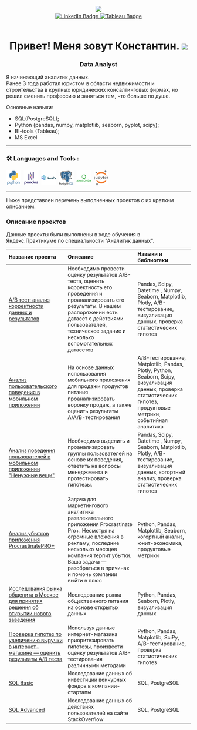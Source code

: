 <div id="header" align="center">
  <img src="https://media.giphy.com/media/JWuBH9rCO2uZuHBFpm/giphy.gif" width="300"/>
</div>

<div id="badges" align="center">
  <a href="https://www.linkedin.com/in/konstantin-zuev-54352a248/">
    <img src="https://img.shields.io/badge/LinkedIn-blue?style=for-the-badge&logo=linkedin&logoColor=white" alt="LinkedIn Badge"/>
  </a>
  <a href="https://public.tableau.com/app/profile/konstantin.zuev">
    <img src="https://img.shields.io/badge/Tableau-red?style=for-the-badge&logo=tableau&logoColor=white" alt="Tableau Badge"/>
  </a>
</div>

<div id="badges" align="center">
<img align="center" src="https://komarev.com/ghpvc/?username=kostya3z&style=flat-square&color=blue" alt=""/>
</div>
     
<h1 align="center">Привет! Меня зовут Константин. </a> 
<img src="https://github.com/blackcater/blackcater/raw/main/images/Hi.gif" height="32"/></h1>
<h3 align="center"> Data Analyst</h3>


Я начинающий аналитик данных.      
Ранее 3 года работал юристом в области недвижимости и строительства в крупных юридических консалтинговых фирмах, но решил сменить профессию и заняться тем, что больше по душе.

Основные навыки:
- SQL(PostgreSQL);
- Python (pandas, numpy, matplotlib, seaborn, pyplot, scipy);
- BI-tools (Tableau);
- MS Excel

---

### :hammer_and_wrench: Languages and Tools :

<div>
  <img src="https://github.com/devicons/devicon/blob/master/icons/python/python-original-wordmark.svg" title="Python" alt="Java" width="40" height="40"/>&nbsp;
  <img src="https://github.com/devicons/devicon/blob/master/icons/pandas/pandas-original-wordmark.svg" title="Pandas" alt="React" width="40" height="40"/>&nbsp;
  <img src="https://github.com/devicons/devicon/blob/master/icons/numpy/numpy-original-wordmark.svg" title="Numpy" alt="Spring" width="40" height="40"/>&nbsp;
  <img src="https://github.com/devicons/devicon/blob/master/icons/postgresql/postgresql-original-wordmark.svg" title="Postgresql" alt="Material UI" width="40" height="40"/>&nbsp;
  <img src="https://github.com/devicons/devicon/blob/master/icons/anaconda/anaconda-original-wordmark.svg" title="Anaconda" alt="Flutter" width="40" height="40"/>&nbsp;
  <img src="https://github.com/devicons/devicon/blob/master/icons/jupyter/jupyter-original-wordmark.svg" title="Jupyter" alt="Redux " width="40" height="40"/>&nbsp;

</div>

---
Ниже представлен перечень выполненных проектов с их кратким описанием.
### Описание проектов

Данные проекты были выполнены в ходе обучения в Яндекс.Практикуме по специальности "Аналитик данных".

| Название проекта | Описание | Навыки и библиотеки | 
| :---------------------- | :---------------------- | :---------------------- |
| [A/B тест: анализ корректности данных и результатов](https://github.com/kostya3z/Yandex.Practicum_projects/tree/main/A_B%20%D1%82%D0%B5%D1%81%D1%82:%20%D0%B0%D0%BD%D0%B0%D0%BB%D0%B8%D0%B7%20%D0%BA%D0%BE%D1%80%D1%80%D0%B5%D0%BA%D1%82%D0%BD%D0%BE%D1%81%D1%82%D0%B8%20%D0%B4%D0%B0%D0%BD%D0%BD%D1%8B%D1%85%20%D0%B8%20%D1%80%D0%B5%D0%B7%D1%83%D0%BB%D1%8C%D1%82%D0%B0%D1%82%D0%BE%D0%B2) | Необходимо провести оценку результатов A/B-теста, оценить корректность его проведения и проанализировать его результаты. В нашем распоряжении есть датасет с действиями пользователей, техническое задание и несколько вспомогательных датасетов | Pandas, Scipy, Datetime , Numpy, Seaborn, Matplotlib, Plotly, A/B-тестирование, визуализация данных, проверка статистических гипотез | 
| [Анализ пользовательского поведения в мобильном приложении](https://github.com/kostya3z/Yandex.Practicum_projects/tree/main/%D0%90%D0%BD%D0%B0%D0%BB%D0%B8%D0%B7%20%D0%BF%D0%BE%D0%BB%D1%8C%D0%B7%D0%BE%D0%B2%D0%B0%D1%82%D0%B5%D0%BB%D1%8C%D1%81%D0%BA%D0%BE%D0%B3%D0%BE%20%D0%BF%D0%BE%D0%B2%D0%B5%D0%B4%D0%B5%D0%BD%D0%B8%D1%8F%20%D0%B2%20%D0%BC%D0%BE%D0%B1%D0%B8%D0%BB%D1%8C%D0%BD%D0%BE%D0%BC%20%D0%BF%D1%80%D0%B8%D0%BB%D0%BE%D0%B6%D0%B5%D0%BD%D0%B8%D0%B8)| На основе данных использования мобильного приложения для продажи продуктов питания проанализировать воронку продаж, а также оценить результаты A/A/B-тестирования | A/B-тестирование, Matplotlib, Pandas, Plotly, Python, Seaborn, Scipy, визуализация данных, проверка статистических гипотез, продуктовые метрики, событийная аналитика |
|[Анализ поведения пользователей в мобильном приложении "Ненужные вещи"](https://github.com/kostya3z/Yandex.Practicum_projects/tree/main/%D0%90%D0%BD%D0%B0%D0%BB%D0%B8%D0%B7%20%D0%BF%D0%BE%D0%B2%D0%B5%D0%B4%D0%B5%D0%BD%D0%B8%D1%8F%20%D0%BF%D0%BE%D0%BB%D1%8C%D0%B7%D0%BE%D0%B2%D0%B0%D1%82%D0%B5%D0%BB%D0%B5%D0%B9%20%D0%B2%20%D0%BC%D0%BE%D0%B1%D0%B8%D0%BB%D1%8C%D0%BD%D0%BE%D0%BC%20%D0%BF%D1%80%D0%B8%D0%BB%D0%BE%D0%B6%D0%B5%D0%BD%D0%B8%D0%B8%20%22%D0%9D%D0%B5%D0%BD%D1%83%D0%B6%D0%BD%D1%8B%D0%B5%20%D0%B2%D0%B5%D1%89%D0%B8%22) | Необходимо выделить и проанализировать группы пользователей на основе их поведения, ответить на вопросы менеджмента и протестировать гипотезы. | Pandas, Scipy, Datetime , Numpy, Seaborn, Matplotlib, Plotly, A/B-тестирование, визуализация данных, когортный анализ, проверка статистических гипотез |
|[Анализ убытков приложения ProcrastinatePRO+](https://github.com/kostya3z/Yandex.Practicum_projects/tree/main/%D0%90%D0%BD%D0%B0%D0%BB%D0%B8%D0%B7%20%D1%83%D0%B1%D1%8B%D1%82%D0%BA%D0%BE%D0%B2%20%D0%BF%D1%80%D0%B8%D0%BB%D0%BE%D0%B6%D0%B5%D0%BD%D0%B8%D1%8F%20ProcrastinatePRO%2B) | Задача для маркетингового аналитика развлекательного приложения Procrastinate Pro+. Несмотря на огромные вложения в рекламу, последние несколько месяцев компания терпит убытки. Ваша задача — разобраться в причинах и помочь компании выйти в плюс | Python, Pandas, Matplotlib, Seaborn, когортный анализ, юнит-экономика, продуктовые метрики |
|[Исследования рынка общепита в Москве для принятия решения об открытии нового заведения](https://github.com/kostya3z/Yandex.Practicum_projects/tree/main/%D0%98%D1%81%D1%81%D0%BB%D0%B5%D0%B4%D0%BE%D0%B2%D0%B0%D0%BD%D0%B8%D1%8F%20%D1%80%D1%8B%D0%BD%D0%BA%D0%B0%20%D0%BE%D0%B1%D1%89%D0%B5%D0%BF%D0%B8%D1%82%D0%B0%20%D0%B2%20%D0%9C%D0%BE%D1%81%D0%BA%D0%B2%D0%B5%20%D0%B4%D0%BB%D1%8F%20%D0%BF%D1%80%D0%B8%D0%BD%D1%8F%D1%82%D0%B8%D1%8F%20%D1%80%D0%B5%D1%88%D0%B5%D0%BD%D0%B8%D1%8F%20%D0%BE%D0%B1%20%D0%BE%D1%82%D0%BA%D1%80%D1%8B%D1%82%D0%B8%D0%B8%20%D0%BD%D0%BE%D0%B2%D0%BE%D0%B3%D0%BE%20%D0%B7%D0%B0%D0%B2%D0%B5%D0%B4%D0%B5%D0%BD%D0%B8%D1%8F) | Исследование рынка общественного питания на основе открытых данных | Python, Pandas, Seaborn, Plotly, визуализация данных |
|[Проверка гипотез по увеличению выручки в интернет-магазине — оценить результаты A/B теста](https://github.com/kostya3z/Yandex.Practicum_projects/tree/main/%D0%9F%D1%80%D0%BE%D0%B2%D0%B5%D1%80%D0%BA%D0%B0%20%D0%B3%D0%B8%D0%BF%D0%BE%D1%82%D0%B5%D0%B7%20%D0%BF%D0%BE%20%D1%83%D0%B2%D0%B5%D0%BB%D0%B8%D1%87%D0%B5%D0%BD%D0%B8%D1%8E%20%D0%B2%D1%8B%D1%80%D1%83%D1%87%D0%BA%D0%B8%20%D0%B2%20%D0%B8%D0%BD%D1%82%D0%B5%D1%80%D0%BD%D0%B5%D1%82-%D0%BC%D0%B0%D0%B3%D0%B0%D0%B7%D0%B8%D0%BD%D0%B5)| Используя данные интернет-магазина приоритезировать гипотезы, произвести оценку результатов A/B-тестирования различными методами | Python, Pandas, Matplotlib, SciPy, A/B-тестирование, проверка статистических гипотез |
|[SQL Basic](https://github.com/kostya3z/Yandex.Practicum_projects/tree/main/SQL) | Исследование данных об инвестиции венчурных фондов в компании-стартапы | SQL, PostgreSQL |
| [SQL Advanced](https://github.com/kostya3z/Yandex.Practicum_projects/tree/main/SQL%20Advanced)  | Исследование данных об действиях пользователей на сайте StackOverflow  | SQL, PostgreSQL |
